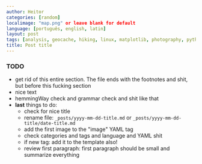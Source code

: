 ```yaml
---
author: Heitor
categories: [random]
localimage: "map.png" or leave blank for default
language: [português, english, latin]
layout: post
tags: [analysis, geocache, hiking, linux, matplotlib, photography, python, random, test]
title: Post title
---
```




### TODO

- get rid of this entire section. The file ends with the footnotes and shit,
  but before this fucking section
- nice text
- hemmingWay check and grammar check and shit like that
- **last** things to do:
  - check for nice title
  - rename file: `_posts/yyyy-mm-dd-title.md` or
    `_posts/yyyy-mm-dd-title/date-title.md`
  - add the first image to the "image" YAML tag
  - check categories and tags and language and YAML shit
  - if new tag: add it to the template also!
  - review first paragraph: first paragraph should be small and summarize everything